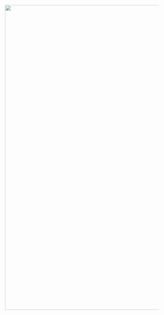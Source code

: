 
<div id="header" align="center">
  <img src="https://64.media.tumblr.com/42ddb9abbeae494e906e07d8336c6b4c/901ddae1b6be7735-3a/s640x960/3ca36ad7e5edb85c107061bfccd59c1e6cdd27da.pnj" width="1000"/>
</div>
